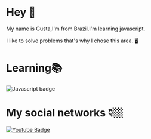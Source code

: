 # Hey 👋

My name is Gusta,I'm from Brazil.I'm learning javascript.

I like to solve problems that's why I chose this area. 🖥️

# Learning📚

![Javascript badge](https://img.shields.io/badge/JavaScript-F7DF1E?style=for-the-badge&logo=javascript&logoColor=black)



# My social networks 👇🏼


[![Youtube Badge](https://img.shields.io/badge/-Youtube-FF0000?style=flat-square&labelColor=FF0000&logo=youtube&logoColor=white&link=https://www.youtube.com/channel/UCxA5ltGy-xpwUbonO7hhZuQ)](https://www.youtube.com/channel/UCxA5ltGy-xpwUbonO7hhZuQ)
